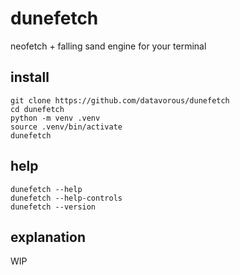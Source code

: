 # dunefetch

neofetch + falling sand engine for your terminal 

## install 

```
git clone https://github.com/datavorous/dunefetch
cd dunefetch
python -m venv .venv
source .venv/bin/activate
dunefetch
```

## help

```
dunefetch --help
dunefetch --help-controls
dunefetch --version
```

## explanation

WIP

